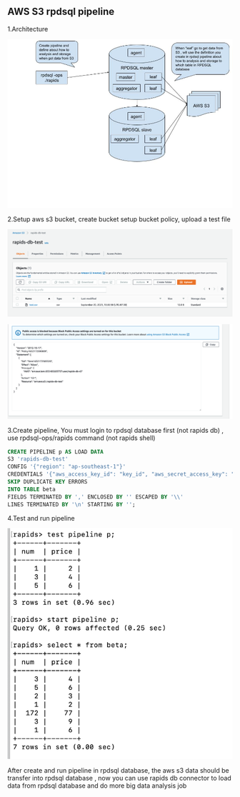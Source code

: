 ## AWS S3 rpdsql pipeline

1.Architecture

![Branching](/images/rapids%20db%20pipeline.jpg)

2.Setup aws s3 bucket, create bucket setup bucket policy, upload a test file

![Branching](/images/Screen%20Shot%202021-09-20%20at%201.44.59%20PM.png)

![Branching](/images/Screen%20Shot%202021-09-20%20at%202.21.02%20PM.png)

3.Create pipeline, You must login to rpdsql database first (not rapids db) , use rpdsql-ops/rapids command (not rapids shell)

```sql
CREATE PIPELINE p AS LOAD DATA 
S3 'rapids-db-test' 
CONFIG '{"region": "ap-southeast-1"}' 
CREDENTIALS '{"aws_access_key_id": "key_id", "aws_secret_access_key": "secret_key"}' 
SKIP DUPLICATE KEY ERRORS
INTO TABLE beta
FIELDS TERMINATED BY ',' ENCLOSED BY '' ESCAPED BY '\\' 
LINES TERMINATED BY '\n' STARTING BY '';
```

4.Test and run pipeline

![Branching](/images/Screen%20Shot%202021-09-21%20at%209.59.53%20AM.png)

After create and run pipeline in rpdsql database, the aws s3 data should be transfer into rpdsql database , 
now you can use rapids db connector to load data from rpdsql database and do more big data analysis job

